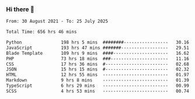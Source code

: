 ### Hi there 👋

<!--
**dominoto/dominoto** is a ✨ _special_ ✨ repository because its `README.md` (this file) appears on your GitHub profile.

Here are some ideas to get you started:

- 🔭 I’m currently working on ...
- 🌱 I’m currently learning ...
- 👯 I’m looking to collaborate on ...
- 🤔 I’m looking for help with ...
- 💬 Ask me about ...
- 📫 How to reach me: ...
- 😄 Pronouns: ...
- ⚡ Fun fact: ...
-->
<!--START_SECTION:waka-->

```txt
From: 30 August 2021 - To: 25 July 2025

Total Time: 656 hrs 46 mins

Python               198 hrs 5 mins  ########-----------------   30.16 %
JavaScript           193 hrs 47 mins #######------------------   29.51 %
Blade Template       109 hrs 9 mins  ####---------------------   16.62 %
PHP                  73 hrs 18 mins  ###----------------------   11.16 %
CSS                  17 hrs 36 mins  #------------------------   02.68 %
JSON                 15 hrs 15 mins  #------------------------   02.32 %
HTML                 12 hrs 55 mins  -------------------------   01.97 %
Markdown             9 hrs 8 mins    -------------------------   01.39 %
TypeScript           6 hrs 29 mins   -------------------------   00.99 %
SCSS                 4 hrs 53 mins   -------------------------   00.74 %
```

<!--END_SECTION:waka-->
